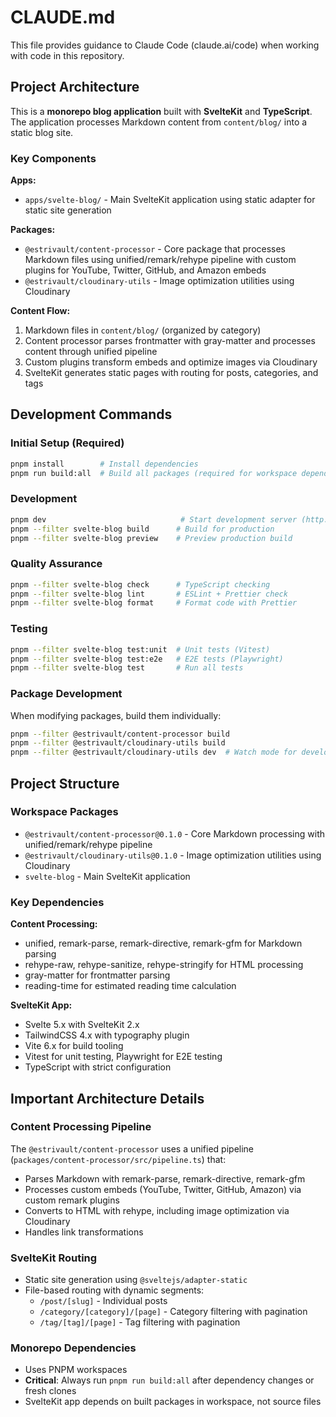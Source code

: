 # CLAUDE.md

This file provides guidance to Claude Code (claude.ai/code) when working with code in this repository.

## Project Architecture

This is a **monorepo blog application** built with **SvelteKit** and **TypeScript**. The application processes Markdown content from `content/blog/` into a static blog site.

### Key Components

**Apps:**
- `apps/svelte-blog/` - Main SvelteKit application using static adapter for static site generation

**Packages:**
- `@estrivault/content-processor` - Core package that processes Markdown files using unified/remark/rehype pipeline with custom plugins for YouTube, Twitter, GitHub, and Amazon embeds
- `@estrivault/cloudinary-utils` - Image optimization utilities using Cloudinary

**Content Flow:**
1. Markdown files in `content/blog/` (organized by category)
2. Content processor parses frontmatter with gray-matter and processes content through unified pipeline
3. Custom plugins transform embeds and optimize images via Cloudinary
4. SvelteKit generates static pages with routing for posts, categories, and tags

## Development Commands

### Initial Setup (Required)
```bash
pnpm install        # Install dependencies
pnpm run build:all  # Build all packages (required for workspace dependencies)
```

### Development
```bash
pnpm dev                              # Start development server (http://localhost:5173)
pnpm --filter svelte-blog build      # Build for production
pnpm --filter svelte-blog preview    # Preview production build
```

### Quality Assurance
```bash
pnpm --filter svelte-blog check      # TypeScript checking
pnpm --filter svelte-blog lint       # ESLint + Prettier check
pnpm --filter svelte-blog format     # Format code with Prettier
```

### Testing
```bash
pnpm --filter svelte-blog test:unit  # Unit tests (Vitest)
pnpm --filter svelte-blog test:e2e   # E2E tests (Playwright)
pnpm --filter svelte-blog test       # Run all tests
```

### Package Development
When modifying packages, build them individually:
```bash
pnpm --filter @estrivault/content-processor build
pnpm --filter @estrivault/cloudinary-utils build
pnpm --filter @estrivault/cloudinary-utils dev  # Watch mode for development
```

## Project Structure

### Workspace Packages
- `@estrivault/content-processor@0.1.0` - Core Markdown processing with unified/remark/rehype pipeline
- `@estrivault/cloudinary-utils@0.1.0` - Image optimization utilities using Cloudinary
- `svelte-blog` - Main SvelteKit application

### Key Dependencies
**Content Processing:**
- unified, remark-parse, remark-directive, remark-gfm for Markdown parsing
- rehype-raw, rehype-sanitize, rehype-stringify for HTML processing
- gray-matter for frontmatter parsing
- reading-time for estimated reading time calculation

**SvelteKit App:**
- Svelte 5.x with SvelteKit 2.x
- TailwindCSS 4.x with typography plugin
- Vite 6.x for build tooling
- Vitest for unit testing, Playwright for E2E testing
- TypeScript with strict configuration

## Important Architecture Details

### Content Processing Pipeline
The `@estrivault/content-processor` uses a unified pipeline (`packages/content-processor/src/pipeline.ts`) that:
- Parses Markdown with remark-parse, remark-directive, remark-gfm
- Processes custom embeds (YouTube, Twitter, GitHub, Amazon) via custom remark plugins
- Converts to HTML with rehype, including image optimization via Cloudinary
- Handles link transformations

### SvelteKit Routing
- Static site generation using `@sveltejs/adapter-static`
- File-based routing with dynamic segments:
  - `/post/[slug]` - Individual posts
  - `/category/[category]/[page]` - Category filtering with pagination
  - `/tag/[tag]/[page]` - Tag filtering with pagination

### Monorepo Dependencies
- Uses PNPM workspaces
- **Critical**: Always run `pnpm run build:all` after dependency changes or fresh clones
- SvelteKit app depends on built packages in workspace, not source files
